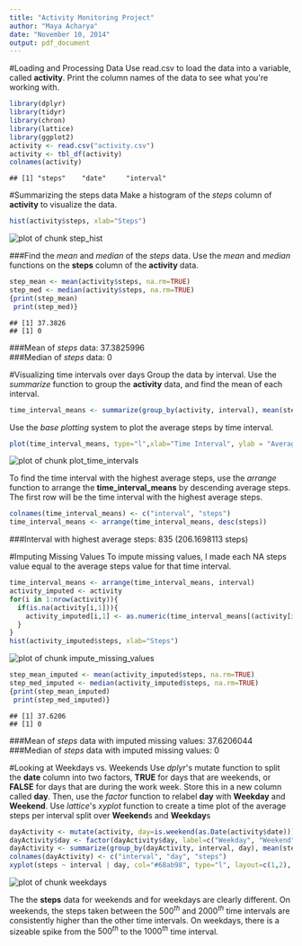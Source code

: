 ```yaml
---
title: "Activity Monitoring Project"
author: "Maya Acharya"
date: "November 10, 2014"
output: pdf_document
---
```

#Loading and Processing Data
Use read.csv to load the data into a variable, called **activity**.
Print the column names of the data to see what you're working with.

```r
library(dplyr)
library(tidyr)
library(chron)
library(lattice)
library(ggplot2)
activity <- read.csv("activity.csv")
activity <- tbl_df(activity)
colnames(activity)
```

```
## [1] "steps"    "date"     "interval"
```
#Summarizing the steps data
Make a histogram of the *steps* column of **activity** to visualize the data.

```r
hist(activity$steps, xlab="Steps")
```

![plot of chunk step_hist](figure/step_hist-1.png) 
  
###Find the *mean* and *median* of the *steps* data.
Use the *mean* and *median* functions on the **steps** column of the **activity** data.

```r
step_mean <- mean(activity$steps, na.rm=TRUE)
step_med <- median(activity$steps, na.rm=TRUE)
{print(step_mean)
 print(step_med)}
```

```
## [1] 37.3826
## [1] 0
```
###Mean of *steps* data: 37.3825996  
###Median of *steps* data: 0  

#Visualizing time intervals over days
Group the data by interval. Use the *summarize* function to group the **activity** data, and find the mean of each interval.

```r
time_interval_means <- summarize(group_by(activity, interval), mean(steps, na.rm=TRUE))
```

  
  Use the *base plotting* system to plot the average steps by time interval.

```r
plot(time_interval_means, type="l",xlab="Time Interval", ylab = "Average Steps")
```

![plot of chunk plot_time_intervals](figure/plot_time_intervals-1.png) 

  
To find the time interval with the highest average steps, use the *arrange* function to arrange the **time_interval_means** by descending average steps. The first row will be the time interval with the highest average steps. 

```r
colnames(time_interval_means) <- c("interval", "steps")
time_interval_means <- arrange(time_interval_means, desc(steps))
```
  
###Interval with highest average steps: 835 
(206.1698113 steps)

#Imputing Missing Values
To impute missing values, I made each NA steps value equal to the average steps value for that time interval.

```r
time_interval_means <- arrange(time_interval_means, interval)
activity_imputed <- activity
for(i in 1:nrow(activity)){
  if(is.na(activity[i,1])){
    activity_imputed[i,1] <- as.numeric(time_interval_means[(activity[i,3]/5)+1,2])
  }
}
hist(activity_imputed$steps, xlab="Steps")
```

![plot of chunk impute_missing_values](figure/impute_missing_values-1.png) 

```r
step_mean_imputed <- mean(activity_imputed$steps, na.rm=TRUE)
step_med_imputed <- median(activity_imputed$steps, na.rm=TRUE)
{print(step_mean_imputed)
 print(step_med_imputed)}
```

```
## [1] 37.6206
## [1] 0
```
###Mean of *steps* data with imputed missing values: 37.6206044  
###Median of *steps* data with imputed missing values: 0 

#Looking at Weekdays vs. Weekends
Use *dplyr*'s mutate function to split the **date** column into two factors, **TRUE** for days that are weekends, or **FALSE** for days that are during the work week. Store this in a new column called **day**. Then, use the *factor* function to relabel **day** with **Weekday** and **Weekend**. Use *lattice*'s *xyplot* function to create a time plot of the average steps per interval split over **Weekend**s and **Weekday**s

```r
dayActivity <- mutate(activity, day=is.weekend(as.Date(activity$date)))
dayActivity$day <- factor(dayActivity$day, label=c("Weekday", "Weekend"))
dayActivity <- summarize(group_by(dayActivity, interval, day), mean(steps, na.rm=TRUE))
colnames(dayActivity) <- c("interval", "day", "steps")
xyplot(steps ~ interval | day, col="#68ab98", type="l", layout=c(1,2), data=dayActivity)
```

![plot of chunk weekdays](figure/weekdays-1.png) 
  
The the **steps** data for weekends and for weekdays are clearly different. On weekends, the steps taken between the $500^{th}$ and $2000^{th}$ time intervals are consistently higher than the other time intervals. On weekdays, there is a sizeable spike from the $500^{th}$ to the $1000^{th}$ time interval.
